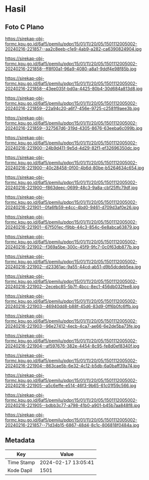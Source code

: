 # Hasil

## Foto C Plano

https://sirekap-obj-formc.kpu.go.id/6af5/pemilu/pdpr/15/01/11/20/05/1501112005002-20240216-221857--aa2c8eeb-c1e9-4ab9-a282-ca6390824904.jpg

https://sirekap-obj-formc.kpu.go.id/6af5/pemilu/pdpr/15/01/11/20/05/1501112005002-20240216-221858--ff8f00a1-96a9-4080-a8a1-9ddf4e98f85b.jpg

https://sirekap-obj-formc.kpu.go.id/6af5/pemilu/pdpr/15/01/11/20/05/1501112005002-20240216-221858--43ee035f-bd0a-4425-80b4-30d684a813d8.jpg

https://sirekap-obj-formc.kpu.go.id/6af5/pemilu/pdpr/15/01/11/20/05/1501112005002-20240216-221859--22a94c20-a6f7-456e-9725-c2581f9aee3b.jpg

https://sirekap-obj-formc.kpu.go.id/6af5/pemilu/pdpr/15/01/11/20/05/1501112005002-20240216-221859--327567d6-319d-4305-8676-63eeba6c099b.jpg

https://sirekap-obj-formc.kpu.go.id/6af5/pemilu/pdpr/15/01/11/20/05/1501112005002-20240216-221900--24b9d411-9e5d-4d29-82f1-ef32696350dc.jpg

https://sirekap-obj-formc.kpu.go.id/6af5/pemilu/pdpr/15/01/11/20/05/1501112005002-20240216-221900--40c28458-0f00-4b6d-80be-b5264634c654.jpg

https://sirekap-obj-formc.kpu.go.id/6af5/pemilu/pdpr/15/01/11/20/05/1501112005002-20240216-221900--f863deec-0699-48c3-9a8a-cbf25ffc79df.jpg

https://sirekap-obj-formc.kpu.go.id/6af5/pemilu/pdpr/15/01/11/20/05/1501112005002-20240216-221901--0fa6fb59-e4cc-4bd0-9461-d709d3af0e26.jpg

https://sirekap-obj-formc.kpu.go.id/6af5/pemilu/pdpr/15/01/11/20/05/1501112005002-20240216-221901--67f501ec-f9bb-44c3-854c-6e8abca63879.jpg

https://sirekap-obj-formc.kpu.go.id/6af5/pemilu/pdpr/15/01/11/20/05/1501112005002-20240216-221902--f369a5be-300c-45f9-9fc7-0c0f63db877b.jpg

https://sirekap-obj-formc.kpu.go.id/6af5/pemilu/pdpr/15/01/11/20/05/1501112005002-20240216-221902--d23361ac-9a55-44cd-ab51-d9b5dcdeb5ea.jpg

https://sirekap-obj-formc.kpu.go.id/6af5/pemilu/pdpr/15/01/11/20/05/1501112005002-20240216-221902--2ecebc85-5b7f-4bcc-8ec1-456db032fee8.jpg

https://sirekap-obj-formc.kpu.go.id/6af5/pemilu/pdpr/15/01/11/20/05/1501112005002-20240216-221903--46940dd8-b88f-45d6-83d9-0ff6b0fc6ffb.jpg

https://sirekap-obj-formc.kpu.go.id/6af5/pemilu/pdpr/15/01/11/20/05/1501112005002-20240216-221903--96e27412-4ecb-4ca7-ae66-6e2de5ba73fe.jpg

https://sirekap-obj-formc.kpu.go.id/6af5/pemilu/pdpr/15/01/11/20/05/1501112005002-20240216-221904--af597676-382e-4454-8c95-fe8d0ef8340f.jpg

https://sirekap-obj-formc.kpu.go.id/6af5/pemilu/pdpr/15/01/11/20/05/1501112005002-20240216-221904--863cae5b-6e32-4c12-b5db-6a0baff39a74.jpg

https://sirekap-obj-formc.kpu.go.id/6af5/pemilu/pdpr/15/01/11/20/05/1501112005002-20240216-221905--a5c6effe-e514-46f3-9b65-61c01f59c566.jpg

https://sirekap-obj-formc.kpu.go.id/6af5/pemilu/pdpr/15/01/11/20/05/1501112005002-20240216-221905--bdbb3c77-a798-41b0-a901-b45b7aa848f8.jpg

https://sirekap-obj-formc.kpu.go.id/6af5/pemilu/pdpr/15/01/11/20/05/1501112005002-20240216-221857--71d34b15-6867-48d4-8c1c-806818f0484a.jpg


## Metadata

| Key        | Value               |
| ---------- | ------------------- |
| Time Stamp | 2024-02-17 13:05:41 |
| Kode Dapil | 1501                |



